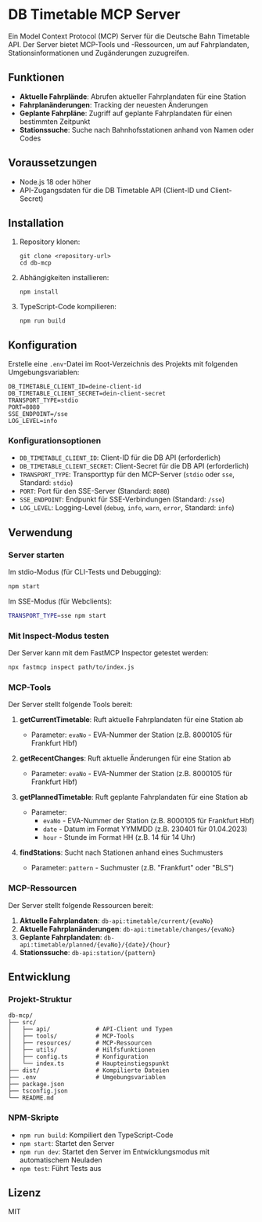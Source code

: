 # DB Timetable MCP Server

Ein Model Context Protocol (MCP) Server für die Deutsche Bahn Timetable API. Der Server bietet MCP-Tools und -Ressourcen, um auf Fahrplandaten, Stationsinformationen und Zugänderungen zuzugreifen.

## Funktionen

- **Aktuelle Fahrplände**: Abrufen aktueller Fahrplandaten für eine Station
- **Fahrplanänderungen**: Tracking der neuesten Änderungen
- **Geplante Fahrpläne**: Zugriff auf geplante Fahrplandaten für einen bestimmten Zeitpunkt
- **Stationssuche**: Suche nach Bahnhofsstationen anhand von Namen oder Codes

## Voraussetzungen

- Node.js 18 oder höher
- API-Zugangsdaten für die DB Timetable API (Client-ID und Client-Secret)

## Installation

1. Repository klonen:
   ```
   git clone <repository-url>
   cd db-mcp
   ```

2. Abhängigkeiten installieren:
   ```
   npm install
   ```

3. TypeScript-Code kompilieren:
   ```
   npm run build
   ```

## Konfiguration

Erstelle eine `.env`-Datei im Root-Verzeichnis des Projekts mit folgenden Umgebungsvariablen:

```
DB_TIMETABLE_CLIENT_ID=deine-client-id
DB_TIMETABLE_CLIENT_SECRET=dein-client-secret
TRANSPORT_TYPE=stdio
PORT=8080
SSE_ENDPOINT=/sse
LOG_LEVEL=info
```

### Konfigurationsoptionen

- `DB_TIMETABLE_CLIENT_ID`: Client-ID für die DB API (erforderlich)
- `DB_TIMETABLE_CLIENT_SECRET`: Client-Secret für die DB API (erforderlich)
- `TRANSPORT_TYPE`: Transporttyp für den MCP-Server (`stdio` oder `sse`, Standard: `stdio`)
- `PORT`: Port für den SSE-Server (Standard: `8080`)
- `SSE_ENDPOINT`: Endpunkt für SSE-Verbindungen (Standard: `/sse`)
- `LOG_LEVEL`: Logging-Level (`debug`, `info`, `warn`, `error`, Standard: `info`)

## Verwendung

### Server starten

Im stdio-Modus (für CLI-Tests und Debugging):

```bash
npm start
```

Im SSE-Modus (für Webclients):

```bash
TRANSPORT_TYPE=sse npm start
```

### Mit Inspect-Modus testen

Der Server kann mit dem FastMCP Inspector getestet werden:

```bash
npx fastmcp inspect path/to/index.js
```

### MCP-Tools

Der Server stellt folgende Tools bereit:

1. **getCurrentTimetable**: Ruft aktuelle Fahrplandaten für eine Station ab
   - Parameter: `evaNo` - EVA-Nummer der Station (z.B. 8000105 für Frankfurt Hbf)

2. **getRecentChanges**: Ruft aktuelle Änderungen für eine Station ab
   - Parameter: `evaNo` - EVA-Nummer der Station (z.B. 8000105 für Frankfurt Hbf)

3. **getPlannedTimetable**: Ruft geplante Fahrplandaten für eine Station ab
   - Parameter: 
     - `evaNo` - EVA-Nummer der Station (z.B. 8000105 für Frankfurt Hbf)
     - `date` - Datum im Format YYMMDD (z.B. 230401 für 01.04.2023)
     - `hour` - Stunde im Format HH (z.B. 14 für 14 Uhr)

4. **findStations**: Sucht nach Stationen anhand eines Suchmusters
   - Parameter: `pattern` - Suchmuster (z.B. "Frankfurt" oder "BLS")

### MCP-Ressourcen

Der Server stellt folgende Ressourcen bereit:

1. **Aktuelle Fahrplandaten**: `db-api:timetable/current/{evaNo}`
2. **Aktuelle Fahrplanänderungen**: `db-api:timetable/changes/{evaNo}`
3. **Geplante Fahrplandaten**: `db-api:timetable/planned/{evaNo}/{date}/{hour}`
4. **Stationssuche**: `db-api:station/{pattern}`

## Entwicklung

### Projekt-Struktur

```
db-mcp/
├── src/
│   ├── api/             # API-Client und Typen
│   ├── tools/           # MCP-Tools
│   ├── resources/       # MCP-Ressourcen
│   ├── utils/           # Hilfsfunktionen
│   ├── config.ts        # Konfiguration
│   └── index.ts         # Haupteinstiegspunkt
├── dist/                # Kompilierte Dateien
├── .env                 # Umgebungsvariablen
├── package.json
├── tsconfig.json
└── README.md
```

### NPM-Skripte

- `npm run build`: Kompiliert den TypeScript-Code
- `npm start`: Startet den Server
- `npm run dev`: Startet den Server im Entwicklungsmodus mit automatischem Neuladen
- `npm test`: Führt Tests aus

## Lizenz

MIT 
